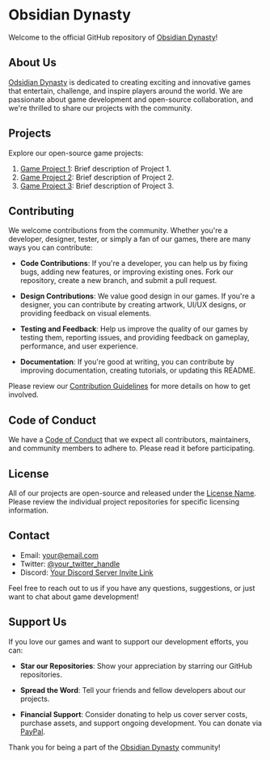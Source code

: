 # Obsidian Dynasty

Welcome to the official GitHub repository of [Obsidian Dynasty](https://github.com/Obsidian-Dynasty)!

## About Us

[Odsidian Dynasty](https://github.com/Obsidian-Dynasty) is dedicated to creating exciting and innovative games that entertain, challenge, and inspire players around the world. We are passionate about game development and open-source collaboration, and we're thrilled to share our projects with the community.

## Projects

Explore our open-source game projects:

1. [Game Project 1](link-to-project-1): Brief description of Project 1.
2. [Game Project 2](link-to-project-2): Brief description of Project 2.
3. [Game Project 3](link-to-project-3): Brief description of Project 3.
   
## Contributing

We welcome contributions from the community. Whether you're a developer, designer, tester, or simply a fan of our games, there are many ways you can contribute:

- **Code Contributions**: If you're a developer, you can help us by fixing bugs, adding new features, or improving existing ones. Fork our repository, create a new branch, and submit a pull request.

- **Design Contributions**: We value good design in our games. If you're a designer, you can contribute by creating artwork, UI/UX designs, or providing feedback on visual elements.

- **Testing and Feedback**: Help us improve the quality of our games by testing them, reporting issues, and providing feedback on gameplay, performance, and user experience.

- **Documentation**: If you're good at writing, you can contribute by improving documentation, creating tutorials, or updating this README.

Please review our [Contribution Guidelines](CONTRIBUTING.md) for more details on how to get involved.

## Code of Conduct

We have a [Code of Conduct](CODE_OF_CONDUCT.md) that we expect all contributors, maintainers, and community members to adhere to. Please read it before participating.

## License

All of our projects are open-source and released under the [License Name](LICENSE.md). Please review the individual project repositories for specific licensing information.

## Contact

- Email: [your@email.com](mailto:your@email.com)
- Twitter: [@your_twitter_handle](https://twitter.com/your_twitter_handle)
- Discord: [Your Discord Server Invite Link](https://discord.gg/your-discord-link)

Feel free to reach out to us if you have any questions, suggestions, or just want to chat about game development!

## Support Us

If you love our games and want to support our development efforts, you can:

- **Star our Repositories**: Show your appreciation by starring our GitHub repositories.

- **Spread the Word**: Tell your friends and fellow developers about our projects.

- **Financial Support**: Consider donating to help us cover server costs, purchase assets, and support ongoing development. You can donate via [PayPal](https://www.paypal.com/donate?business=your%40email.com).

Thank you for being a part of the [Obsidian Dynasty](https://github.com/Obsidian-Dynasty) community!
